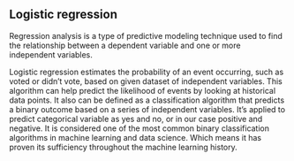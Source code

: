  ## Logistic regression
 Regression analysis is a type of predictive modeling technique used to find the relationship between a dependent variable and one or more independent variables.
 
 Logistic regression estimates the probability of an event occurring, such as voted or didn’t vote, based on given dataset of independent variables. This algorithm can help predict the likelihood of events by looking at historical data points. It also can be defined as a classification algorithm that
 predicts a binary outcome based on a series of independent variables. It’s applied to predict categorical variable as yes and no, or in our case positive and negative.
 It is considered one of the most common binary classification algorithms in machine learning and data science. Which means it has proven its sufficiency throughout the machine learning history.
